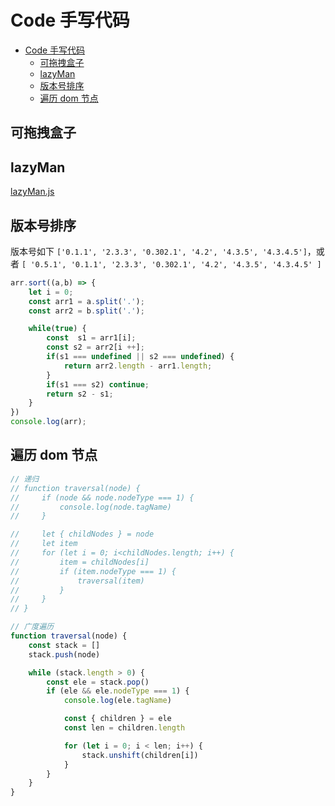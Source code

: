 # Code 手写代码

- [Code 手写代码](#code-手写代码)
  - [可拖拽盒子](#可拖拽盒子)
  - [lazyMan](#lazyman)
  - [版本号排序](#版本号排序)
  - [遍历 dom 节点](#遍历-dom-节点)

## 可拖拽盒子

## lazyMan

[lazyMan.js](./lazyMan.js)

## 版本号排序

版本号如下 `['0.1.1', '2.3.3', '0.302.1', '4.2', '4.3.5', '4.3.4.5']`，或者 `[ '0.5.1', '0.1.1', '2.3.3', '0.302.1', '4.2', '4.3.5', '4.3.4.5' ]`

```js
arr.sort((a,b) => {
    let i = 0;
    const arr1 = a.split('.');
    const arr2 = b.split('.');

    while(true) {
        const  s1 = arr1[i];
        const s2 = arr2[i ++];
        if(s1 === undefined || s2 === undefined) {
            return arr2.length - arr1.length;
        }
        if(s1 === s2) continue;
        return s2 - s1;
    }
})
console.log(arr);
```

## 遍历 dom 节点

```js
// 递归
// function traversal(node) {
//     if (node && node.nodeType === 1) {
//         console.log(node.tagName)
//     }

//     let { childNodes } = node
//     let item
//     for (let i = 0; i<childNodes.length; i++) {
//         item = childNodes[i]
//         if (item.nodeType === 1) {
//             traversal(item)
//         }
//     }
// }

// 广度遍历
function traversal(node) {
    const stack = []
    stack.push(node)

    while (stack.length > 0) {
        const ele = stack.pop()
        if (ele && ele.nodeType === 1) {
            console.log(ele.tagName)

            const { children } = ele
            const len = children.length

            for (let i = 0; i < len; i++) {
                stack.unshift(children[i])
            }
        }
    }
}
```
